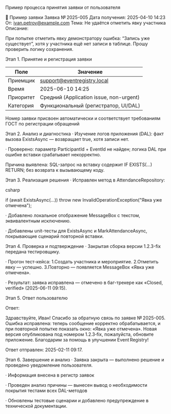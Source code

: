 Пример процесса принятия заявки от пользователя

📄 Пример заявки
Заявка № 2025-005
Дата получения: 2025-04-10 14:23
От: ivan.petrov@example.com
Тема: Не удаётся отметить явку участника
Описание:

При попытке отметить явку демонстратору ошибка: “Запись уже существует”, хотя у участника ещё нет записи в таблице. Прошу проверить логику сохранения.

Этап 1. Принятие и регистрация заявки

| Поле      | Значение                                                          |
| --------- | ----------------------------------------------------------------- |
| Приемщик  | [support@eventregistry.local](mailto:support@eventregistry.local) |
| Время     | 2025-06-10 14:25                                                  |
| Приоритет | Средний (Application issue, non-urgent)                           |
| Категория | Функциональный (регистратор, UI/DAL)                              |


Номер заявки присвоен автоматически и соответствует требованиям ГОСТ по регистрации обращений

Этап 2. Анализ и диагностика
· Изучение логов приложения (DAL): факт вызова ExistsAsync — возвращает true, хотя записи нет.

· Проверено: параметр ParticipantId + EventId не найден; логика DAL при ошибке вставки срабатывает некорректно.

Причина выявлена: SQL-запрос на вставку содержит IF EXISTS(...) RETURN; без возврата к вызывающему коду.

Этап 3. Реализация решения
· Исправлен метод в AttendanceRepository:

csharp

if (await ExistsAsync(...))
  throw new InvalidOperationException("Явка уже отмечена");

· Добавлено локальное отображение MessageBox с текстом, эквивалентным исключению.

· Добавлены unit-тесты для ExistsAsync и MarkAttendanceAsync, покрывающие сценарий повторной вставки.

Этап 4. Проверка и подтверждение
· Закрытая сборка версии 1.2.3-fix передана тестировщику.

· Прогон тест-кейса:
1.Создать участника и мероприятие.
2.Отметить явку — успешно.
3.Повторно — появляется MessageBox «Явка уже отмечена».

· Результат: заявка исправлена — отмечено в баг-трекере как «Closed, verified» (2025-06-11 09:15).

Этап 5. Ответ пользователю

Ответ:

Здравствуйте, Иван!
Спасибо за обратную связь по заявке № 2025-005.
Ошибка исправлена: теперь сообщение корректно обрабатывается, и при повторной попытке показать окно:
«Явка уже отмечена».
Новая версия опубликована под номером 1.2.3‑fix, пожалуйста, обновите приложение.
Благодарим за помощь в улучшении Event Registry!

Ответ отправлен: 2025-02-11 09:17.

Этап 6. Завершение и анализ
· Заявка закрыта — выполнено решение и проведено уведомление пользователя.

· Информация внесена в регистр заявок

· Проведен анализ причины — вынесен вывод о необходимости покрытия тестами всех DAL-методов

· Обновлены тестовые сценарии и добавлено предупреждение в технической документации.